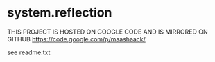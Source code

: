 system.reflection
=================

THIS PROJECT IS HOSTED ON GOOGLE CODE AND IS MIRRORED ON GITHUB
https://code.google.com/p/maashaack/


see readme.txt
